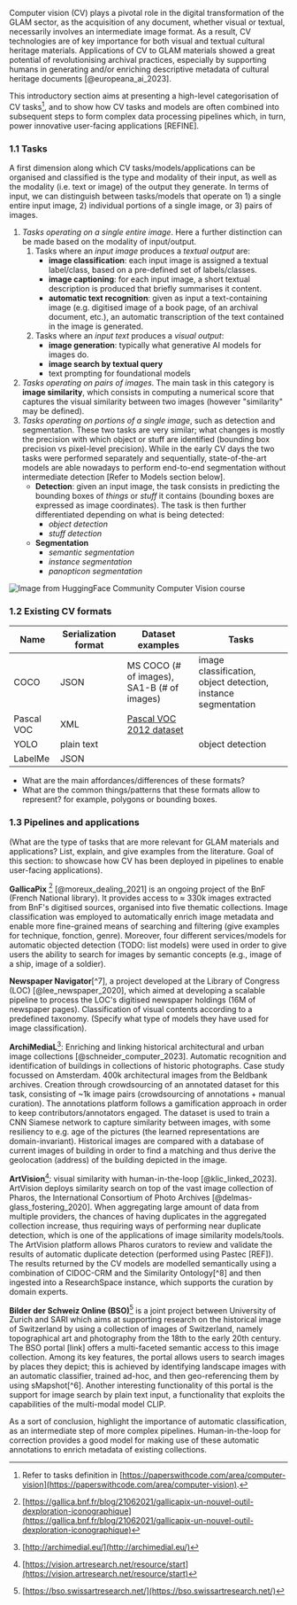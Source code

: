 Computer vision (CV) plays a pivotal role in the digital transformation of the GLAM sector, as the acquisition of any document, whether visual or textual, necessarily involves an intermediate image format. As a result, CV technologies are of key importance for both visual and textual cultural heritage materials. Applications of CV to GLAM materials showed a great potential of revolutionising archival practices, especially by supporting humans in generating and/or enriching descriptive metadata of cultural heritage documents [@europeana_ai_2023].

This introductory section aims at presenting a high-level categorisation of CV tasks[^1], and to show how CV tasks and models are often combined into subsequent steps to form complex data processing pipelines which, in turn, power innovative user-facing applications [REFINE]. 

### 1.1 Tasks
A first dimension along which CV tasks/models/applications can be organised and classified is the type and modality of their input, as well as the modality (i.e. text or image) of the output they generate. In terms of input, we can distinguish between tasks/models that operate on 1) a single entire input image, 2) individual portions of a single image, or 3) pairs of images. 

1. *Tasks operating on a single entire image*. Here a further distinction can be made based on the modality of input/output. 
	1. Tasks where an *input image* produces a *textual output* are:
		- **image classification**: each input image is assigned a textual label/class, based on a pre-defined set of labels/classes.
		- **image captioning**: for each input image, a short textual description is produced that briefly summarises it content. 
		- **automatic text recognition**: given as input a text-containing image (e.g. digitised image of a book page, of an archival document, etc.), an automatic transcription of the text contained in the image is generated. 
	2. Tasks where an *input text* produces a *visual output*:
		- **image generation**: typically what generative AI models for images do. 
		- **image search by textual query**
		- text prompting for foundational models
3. *Tasks operating on pairs of images*. The main task in this category is **image similarity**, which consists in computing a numerical score that captures the visual similarity between two images (however "similarity" may be defined). 
4. *Tasks operating on portions of a single image*, such as detection and segmentation. These two tasks are very similar; what changes is mostly the precision with which object or stuff are identified (bounding box precision vs pixel-level precision). While in the early CV days the two tasks were performed separately and sequentially, state-of-the-art models are able nowadays to perform end-to-end segmentation without intermediate detection [Refer to Models section below].
	- **Detection**: given an input image, the task consists in predicting the bounding boxes of *things* or *stuff* it contains (bounding boxes are expressed as image coordinates). The task is then further differentiated depending on what is being detected:
		- *object detection*
		- *stuff detection*
	- **Segmentation**
		- *semantic segmentation*
		- *instance segmentation*
		- *panopticon segmentation*

![Image from HuggingFace Community Computer Vision course](https://huggingface.co/datasets/hf-vision/course-assets/resolve/main/segmentation-types.png)

### 1.2 Existing CV formats

| Name       | Serialization format | Dataset examples                                                                            | Tasks                                                         |
| ---------- | -------------------- | ------------------------------------------------------------------------------------------- | ------------------------------------------------------------- |
| COCO       | JSON                 | MS COCO (# of images), SA1-B (# of images)                                                  | image classification, object detection, instance segmentation |
| Pascal VOC | XML                  | [Pascal VOC 2012 dataset](http://host.robots.ox.ac.uk/pascal/VOC/voc2012/index.html#devkit) |                                                               |
| YOLO       | plain text           |                                                                                             | object detection                                              |
| LabelMe    | JSON                 |                                                                                             |                                                               |

- What are the main affordances/differences of these formats?
- What are the common things/patterns that these formats allow to represent? for example, polygons or bounding boxes.

### 1.3 Pipelines and applications

(What are the type of tasks that are more relevant for GLAM materials and applications? List, explain, and give examples from the literature. Goal of this section: to showcase how CV has been deployed in pipelines to enable user-facing applications). 

**GallicaPix** [^2] [@moreux_dealing_2021] is an ongoing project of the BnF (French National library). It provides access to ≈ 330k images extracted from BnF's digitised sources, organised into five thematic collections. Image classification was employed to automatically enrich image metadata and enable more fine-grained means of searching and filtering (give examples for technique, fonction, genre). Moreover, four different services/models for automatic objected detection (TODO: list models) were used in order to give users the ability to search for images by semantic concepts (e.g., image of a ship, image of a soldier). 

**Newspaper Navigator**[^7], a project developed at the Library of Congress (LOC) [@lee_newspaper_2020], which aimed at developing a scalable pipeline to process the LOC's digitised newspaper holdings (16M of newspaper pages). Classification of visual contents according to a predefined taxonomy. (Specify what type of models they have used for image classification). 

**ArchiMediaL**[^3]: Enriching and linking historical architectural and urban image collections [@schneider_computer_2023]. Automatic recognition and identification of buildings in collections of historic photographs. Case study focussed on Amsterdam. 400k architectural images from the Beldbank archives. Creation through crowdsourcing of an annotated dataset for this task, consisting of ~1k image pairs (crowdsourcing of annotations + manual curation). The annotations platform follows a gamification approach in order to keep contributors/annotators engaged. The dataset is used to train a CNN Siamese network to capture similarity between images, with some resiliency to e.g. age of the pictures (the learned representations are domain-invariant). Historical images are compared with a database of current images of building in order to find a matching and thus derive the geolocation (address) of the building depicted in the image.   

**ArtVision**[^4]: visual similarity with human-in-the-loop [@klic_linked_2023]. ArtVision deploys similarity search on top of the vast image collection of Pharos, the International Consortium of Photo Archives [@delmas-glass_fostering_2020]. When aggregating large amount of data from multiple providers, the chances of having duplicates in the aggregated collection increase, thus requiring ways of performing near duplicate detection, which is one of the applications of image similarity models/tools. The ArtVision platform allows Pharos curators to review and validate the results of automatic duplicate detection (performed using Pastec [REF]). The results returned by the CV models are modelled semantically using a combination of CIDOC-CRM and the Similarity Ontology[^8] and then ingested into a ResearchSpace instance, which supports the curation by domain experts. 

**Bilder der Schweiz Online (BSO)**[^5] is a joint project between University of Zurich and SARI which aims at supporting research on the historical image of Switzerland by using a collection of images of Switzerland, namely topographical art and photography from the 18th to the early 20th century. The BSO portal [link] offers a multi-faceted semantic access to this image collection. Among its key features, the portal allows users to search images by places they depict; this is achieved by identifying landscape images with an automatic classifier, trained ad-hoc, and then geo-referencing them by using sMapshot[^6]. Another interesting functionality of this portal is the support for image search by plain text input, a functionality that exploits the capabilities of the multi-modal model CLIP. 

As a sort of conclusion, highlight the importance of automatic classification, as an intermediate step of more complex pipelines. Human-in-the-loop for correction provides a good model for making use of these automatic annotations to enrich metadata of existing collections.


[^1]: Refer to tasks definition in [https://paperswithcode.com/area/computer-vision](https://paperswithcode.com/area/computer-vision). 
[^2]: [https://gallica.bnf.fr/blog/21062021/gallicapix-un-nouvel-outil-dexploration-iconographique](https://gallica.bnf.fr/blog/21062021/gallicapix-un-nouvel-outil-dexploration-iconographique)
[^3]: [http://archimedial.eu/](http://archimedial.eu/)
[^4]: [https://vision.artresearch.net/resource/start](https://vision.artresearch.net/resource/start)
[^5]: [https://bso.swissartresearch.net/](https://bso.swissartresearch.net/)